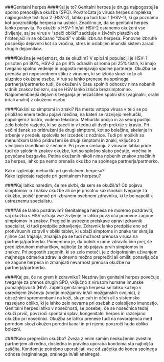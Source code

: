 ###Genitalni herpes
####Kaj je to?
Genitalni herpes je druga najpogostejša spolno prenosljiva okužba (SPO). Povzročata jo virusa herpes simpleksa, najpogosteje tisti tipa 2 (HSV-2), lahko pa tudi tipa 1 (HSV-1), ki ga poznamo kot povzročitelja herpesa na ustnici.
Značilno je, da se genitalni herpes lahko ponavlja. Po okužbi s HSV-1 in/ali HSV-2 ostanemo okuženi vse življenje, saj se virus v “speči obliki” zadržuje v živčnih pletežih ob hrbtenjači in se občasno “zbudi” v obliki izbruha herpesa. Ponovne izbruhe pospešijo dejavniki kot so vročina, stres in oslabljen imunski sistem zaradi drugih dejavnikov.

####Kakšna je verjetnost, da se okužim?
V splošni populaciji je HSV-1 prisoten pri 80%, HSV-2 pa pri 8% odraslih oziroma pri 25% tistih, ki imajo tvegano spolno vedenje in pogosto menjavajo spolne partnerje.
Okužba se prenaša pri neposrednem stiku z virusom, ki se izloča skozi kožo ali sluznico okužene osebe. Virus se lahko prenese na spolnega partnerja/partnerko tudi, če okuženi v času spolnih odnosov nima nobenih vidnih znakov bolezni, saj se HSV lahko izloča brezsimptomno. Najpomembnejši dejavnik tveganja je nezaščiten spolni stik (vaginalni, oralni in/ali analni) z okuženo osebo. 

####Kakšni so simptomi in znaki?
Na mestu vstopa virusa v telo se po približno enem tednu pojavi rdečina, na kateri se razvijejo mehurčki, napolnjeni z bistro, vodeno tekočino. Mehurčki počijo in za seboj pustijo zelo bolečo razjedo, ki se zaceli in v tednu ali dveh prekrije s krasto. Pri večini žensk so pridruženi še drugi simptomi, kot so bolečine, skelenje in srbenje v predelu spolovila ter izcedek iz nožnice. Tudi pri moških so mehurčkom lahko pridruženi še drugi simptomi in znaki, vključno z vlecljivim izcedkom iz sečnice. Pri prvem srečanju z virusom lahko pride tudi do splošnih znakov okužbe, kot so splošno slabo počutje, vročina in povečane bezgavke. Petina okuženih nikoli nima nobenih znakov značilnih za herpes, lahko pa nemo prenaša okužbo na spolnega partnerja/partnerko.   
   
<lightbox-img img="'./media/herpes-mehurcek.jpg'" text="'Primer mehurčka pri genitalnem herpesu'">Kako izgledajo mehurčki pri genitalnem herpesu?</lightbox-img>     
<lightbox-img img="'./media/herpes-razjeda.jpg'" text="'Primer razjede pri genitalnem herpesu'">Kako izgledajo razjede pri genitalnem herpesu?</lightbox-img>

####Kaj lahko naredim, če me skrbi, da sem se okužil/a? 
Ob pojavu simptomov in znakov okužbe ali če je prisotno kakršnokoli tveganje za okužbo, poišči pomoč pri izbranem osebnem zdravniku, ki te bo napotil k ustreznemu specialistu.

####Ali se lahko pozdravim?
Genitalnega herpesa ne moremo pozdraviti, saj okužba s HSV vztraja vse življenje in lahko povzroča ponovne zagone simptomov in znakov. Pregled in ustrezne preiskave opravi zdravnik specialist, ki tudi predpiše zdravljenje. Zdravnik lahko predpiše eno od protivirusnih zdravil v obliki tablet, ki ublaži simptome in znake ter skrajša njihov čas trajanja, zmanjša pa se tudi možnost prenosa virusa na partnerja/partnerko. Pomembno je, da bolnik vzame zdravilo čim prej, še pred izbruhom mehurčkov, najbolje že ob pojavu prvih simptomov in znakov. Pri pogostih zagonih, ki so zelo moteči, je z dolgotrajnim uživanjem majhnega odmerka zdravila dnevno možno preprečiti ali omiliti ponavljajoče se zagone herpesa in zmanjšati nevarnost prenosa okužbe na partnerja/partnerko.

####Kaj pa, če ne grem k zdravniku?
Nezdravljen genitalni herpes povečuje tveganje za prenos drugih SPO, vključno z virusom humane imunske pomanjkljivosti (HIV). Zapleti genitalnega herpesa se lahko kažejo v osrednjem živčevju (vnetje možganov in/ali možganskih ovojnic), z obsežnimi spremembami na koži, sluznicah in očeh ali s sistemsko razsejano obliko, ki je lahko zelo nevarna pri osebah z oslabljeno imunostjo. Genitalni herpes lahko v nosečnosti, še posebej, če se nosečnica tedaj okuži prvič, povzroči spontani splav, kongenitalni herpes in razsejano okužbo pri nosečnici. Okužba se lahko prenese tudi na novorojenca med porodom skozi okužen porodni kanal in pri njemu povzroči hudo obliko bolezni.

####Kako preprečim okužbo?
Zveza z enim samim neokuženim zvestim partnerjem ali redna, dosledna in pravilna uporaba kondoma sta najboljša zaščita. Kondom je potrebno uporabljati vse od začetka do konca spolnega odnosa (vaginalnega, oralnega in/ali analnega).
